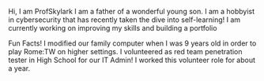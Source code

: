 Hi, I am ProfSkylark
I am a father of a wonderful young son.
I am a hobbyist in cybersecurity that has recently taken the dive into self-learning!
I am currently working on improving my skills and building a portfolio

Fun Facts!
I modified our family computer when I was 9 years old in order to play Rome:TW on higher settings.
I volunteered as red team penetration tester in High School for our IT Admin!  I worked this volunteer role for about a year.

